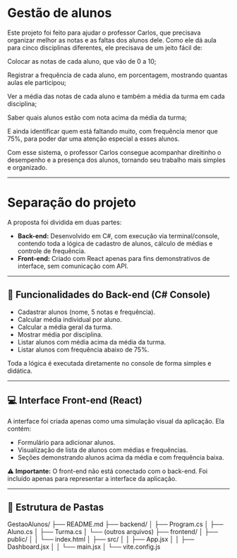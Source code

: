 # Gestão de alunos
Este projeto foi feito para ajudar o professor Carlos, que precisava organizar melhor as notas e as faltas dos alunos dele. Como ele dá aula para cinco disciplinas diferentes, ele precisava de um jeito fácil de:

Colocar as notas de cada aluno, que vão de 0 a 10;

Registrar a frequência de cada aluno, em porcentagem, mostrando quantas aulas ele participou;

Ver a média das notas de cada aluno e também a média da turma em cada disciplina;

Saber quais alunos estão com nota acima da média da turma;

E ainda identificar quem está faltando muito, com frequência menor que 75%, para poder dar uma atenção especial a esses alunos.

Com esse sistema, o professor Carlos consegue acompanhar direitinho o desempenho e a presença dos alunos, tornando seu trabalho mais simples e organizado.

---

# Separação do projeto
A proposta foi dividida em duas partes:

- **Back-end:** Desenvolvido em C#, com execução via terminal/console, contendo toda a lógica de cadastro de alunos, cálculo de médias e controle de frequência.
- **Front-end:** Criado com React apenas para fins demonstrativos de interface, sem comunicação com API.

---

## 🎯 Funcionalidades do Back-end (C# Console)

- Cadastrar alunos (nome, 5 notas e frequência).
- Calcular média individual por aluno.
- Calcular a média geral da turma.
- Mostrar média por disciplina.
- Listar alunos com média acima da média da turma.
- Listar alunos com frequência abaixo de 75%.

Toda a lógica é executada diretamente no console de forma simples e didática.

---

## 💻 Interface Front-end (React)

A interface foi criada apenas como uma simulação visual da aplicação. Ela contém:

- Formulário para adicionar alunos.
- Visualização de lista de alunos com médias e frequências.
- Seções demonstrando alunos acima da média e com frequência baixa.

⚠️ **Importante:** O front-end não está conectado com o back-end. Foi incluído apenas para representar a interface da aplicação.

---

## 📁 Estrutura de Pastas
GestaoAlunos/
├── README.md
├── backend/
│   ├── Program.cs
│   ├── Aluno.cs
│   ├── Turma.cs
│   └── (outros arquivos)
├── frontend/
│   ├── public/
│   │   └── index.html
│   ├── src/
│   │   ├── App.jsx
│   │   ├── Dashboard.jsx
│   │   └── main.jsx
│   └── vite.config.js
